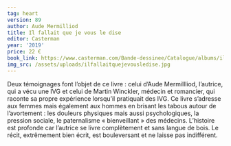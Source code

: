 ```yaml
---
tag: heart
version: 89
author: Aude Mermilliod
title: Il fallait que je vous le dise
editor: Casterman
year: '2019'
price: 22 €
book_link: https://www.casterman.com/Bande-dessinee/Catalogue/albums/il-fallait-que-je-vous-le-dise
img_src: /assets/uploads/ilfallaitquejevousledise.jpg
---
```

Deux témoignages font l’objet de ce livre : celui d’Aude Mermillliod, l’autrice, qui a vécu une IVG et celui de Martin Winckler, médecin et romancier, qui raconte sa propre expérience lorsqu’il pratiquait des IVG. Ce livre s’adresse aux femmes mais également aux hommes en brisant les tabous autour de l’avortement : les douleurs physiques mais aussi psychologiques, la pression sociale, le paternalisme « bienveillant » des médecins. L’histoire est profonde car l’autrice se livre complètement et sans langue de bois. Le récit, extrêmement bien écrit, est bouleversant et ne laisse pas indifférent.

